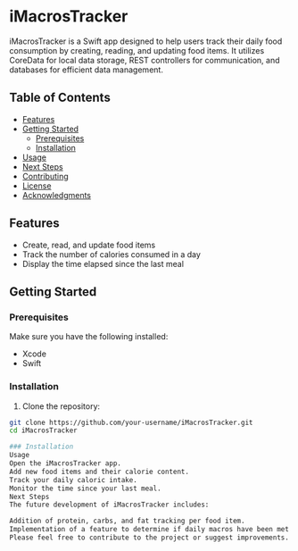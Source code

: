 # iMacrosTracker

iMacrosTracker is a Swift app designed to help users track their daily food consumption by creating, reading, and updating food items. It utilizes CoreData for local data storage, REST controllers for communication, and databases for efficient data management.

## Table of Contents

- [Features](#features)
- [Getting Started](#getting-started)
  - [Prerequisites](#prerequisites)
  - [Installation](#installation)
- [Usage](#usage)
- [Next Steps](#next-steps)
- [Contributing](#contributing)
- [License](#license)
- [Acknowledgments](#acknowledgments)

## Features

- Create, read, and update food items
- Track the number of calories consumed in a day
- Display the time elapsed since the last meal

## Getting Started

### Prerequisites

Make sure you have the following installed:

- Xcode
- Swift

### Installation

1. Clone the repository:

```bash
git clone https://github.com/your-username/iMacrosTracker.git
cd iMacrosTracker

### Installation
Usage
Open the iMacrosTracker app.
Add new food items and their calorie content.
Track your daily caloric intake.
Monitor the time since your last meal.
Next Steps
The future development of iMacrosTracker includes:

Addition of protein, carbs, and fat tracking per food item.
Implementation of a feature to determine if daily macros have been met.
Please feel free to contribute to the project or suggest improvements.
